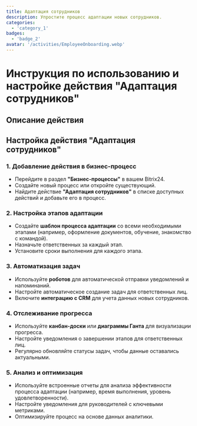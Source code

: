```yaml
---
title: Адаптация сотрудников
description: Упростите процесс адаптации новых сотрудников.
categories: 
  - 'category_1'
badges: 
  - 'badge_2'
avatar: '/activities/EmployeeOnboarding.webp'
---
```

# Инструкция по использованию и настройке действия "Адаптация сотрудников"

## Описание действия

## **Настройка действия "Адаптация сотрудников"**

### 1. Добавление действия в бизнес-процесс
- Перейдите в раздел **"Бизнес-процессы"** в вашем Bitrix24.
- Создайте новый процесс или откройте существующий.
- Найдите действие **"Адаптация сотрудников"** в списке доступных действий и добавьте его в процесс.

### 2. Настройка этапов адаптации
- Создайте **шаблон процесса адаптации** со всеми необходимыми этапами (например, оформление документов, обучение, знакомство с командой).
- Назначьте ответственных за каждый этап.
- Установите сроки выполнения для каждого этапа.

### 3. Автоматизация задач
- Используйте **роботов** для автоматической отправки уведомлений и напоминаний.
- Настройте автоматическое создание задач для ответственных лиц.
- Включите **интеграцию с CRM** для учета данных новых сотрудников.

### 4. Отслеживание прогресса
- Используйте **канбан-доски** или **диаграммы Ганта** для визуализации прогресса.
- Настройте уведомления о завершении этапов для ответственных лиц.
- Регулярно обновляйте статусы задач, чтобы данные оставались актуальными.

### 5. Анализ и оптимизация
- Используйте встроенные отчеты для анализа эффективности процесса адаптации (например, время выполнения, уровень удовлетворенности).
- Настройте уведомления для руководителей с ключевыми метриками.
- Оптимизируйте процесс на основе данных аналитики.